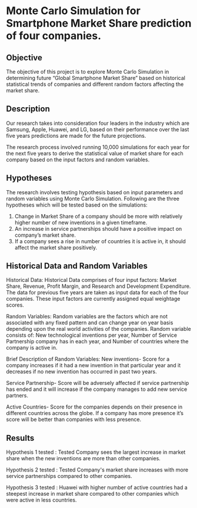 # Monte Carlo Simulation for Smartphone Market Share prediction of four companies.

## Objective
The objective of this project is to explore Monte Carlo Simulation in determining future “Global Smartphone Market Share” based on historical statistical trends of companies and different random factors affecting the market share.

## Description
Our research takes into consideration four leaders in the industry which are Samsung, Apple, Huawei, and LG, based on their performance over the last five years predictions are made for the future projections.

The research process involved running 10,000 simulations for each year for the next five years to derive the statistical value of market share for each company based on the input factors and random variables.

## Hypotheses
The research involves testing hypothesis based on input parameters and random variables using Monte Carlo Simulation. Following are the three hypotheses which will be tested based on the simulations:

1. Change in Market Share of a company should be more with relatively higher number of new inventions in a given timeframe.
2. An increase in service partnerships should have a positive impact on company’s market share.
3. If a company sees a rise in number of countries it is active in, it should affect the market share positively. 

## Historical Data and Random Variables
Historical Data: 
Historical Data comprises of four input factors: Market Share, Revenue, Profit Margin, and Research and Development Expenditure. The data for previous five years are taken as input data for each of the four companies. These input factors are currently assigned equal weightage scores.

Random Variables:
Random variables are the factors which are not associated with any fixed pattern and can change year on year basis depending upon the real world activities of the companies. Random variable consists of:  New technological inventions per year, Number of Service Partnership company has in each year, and Number of countries where the company is active in. 

Brief Description of Random Variables:
New inventions- Score for a company increases if it had a new invention in that particular year and it decreases if no new invention has occurred in past two years.

Service Partnership- Score will be adversely affected if service partnership has ended and it will increase if the company manages to add new service partners.

Active Countries- Score for the companies depends on their presence in different countries across the globe. If a company has more presence it’s score will be better than companies with less presence. 

## Results

Hypothesis 1 tested : Tested Company sees the largest increase in market share when the new inventions are more than other companies.

Hypothesis 2 tested : Tested Company's market share increases with more service partnerships compared to other companies.

Hypothesis 3 tested : Huawei with higher number of active countries had a steepest increase in market share compared to other companies which were active in less countries.
